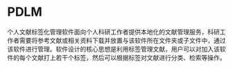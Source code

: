 # PDLM
 个人文献标签化管理软件面向个人科研工作者提供本地化的文献管理服务，科研工作者需要将参考文献或相关资料下载并放置与该软件所在文件夹或子文件中，通过该软件进行管理。软件设计的核心思想是利用标签管理文献，用户可以对加入该软件的每个文献打上若干个标签，然后可以根据标签对文献进行分类、检索等操作。
